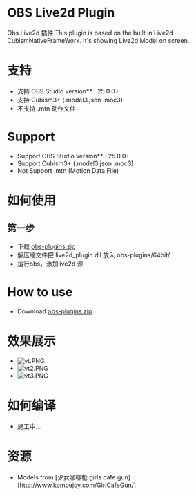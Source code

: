 # OBS Live2d Plugin
 Obs Live2d 插件
 This plugin is based on the built in Live2d CubismNativeFrameWork. 
 It's showing Live2d Model on screen. 
# 支持
* 支持 OBS Studio version** : 25.0.0+
* 支持 Cubism3+ (.model3.json .moc3)
* 不支持 .mtn 动作文件
# Support
* Support OBS Studio version** : 25.0.0+
* Support Cubism3+ (.model3.json .moc3)
* Not Support .mtn (Motion Data File)
# 如何使用
## 第一步 
* 下载 [obs-plugins.zip ](https://github.com/a1928370421/Obs-Live2D-Plugin/blob/master/live2d_plugin.zip)
* 解压缩文件把 live2d_plugin.dll 放入 obs-plugins/64bit/
* 运行obs，添加live2d 源
# How to use
* Download [obs-plugins.zip ](https://github.com/a1928370421/Obs-Live2D-Plugin/blob/master/live2d_plugin.zip)

# 效果展示
* ![vt.PNG](https://github.com/a1928370421/Obs-Live2D-Plugin/blob/master/Resources/vt.PNG)
* ![vt2.PNG](https://github.com/a1928370421/Obs-Live2D-Plugin/blob/master/Resources/vt2.PNG)
* ![vt3.PNG](https://github.com/a1928370421/Obs-Live2D-Plugin/blob/master/Resources/vt3.gif)
# 如何编译
* 施工中...
# 资源
* Models from [少女咖啡枪 girls cafe gun] [http://www.komoejoy.com/GirlCafeGun/]
